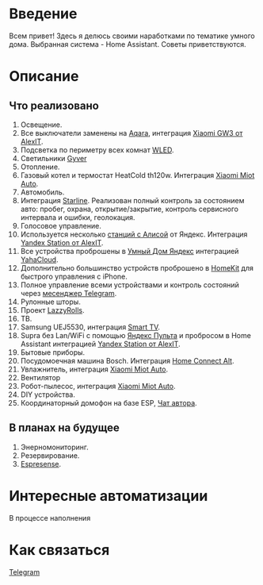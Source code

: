 # Введение
Всем привет! 
Здесь я делюсь своими наработками по тематике умного дома.
Выбранная система - Home Assistant. Советы приветствуются.
# Описание
## Что реализовано
1. Освещение.
  1. Все выключатели заменены на [Aqara](https://aqara.ru/shop/), интеграция [Xiaomi GW3 от AlexIT](https://github.com/AlexxIT/XiaomiGateway3). 
  2. Подсветка по периметру всех комнат [WLED](https://github.com/Aircoookie/WLED). 
  3. Светильники [Gyver](https://alexgyver.ru/gyverlamp/)
2. Отопление.
  1. Газовый котел и термостат HeatCold th120w. Интеграция [Xiaomi Miot Auto](https://github.com/al-one/hass-xiaomi-miot).
3. Автомобиль.
  1. Интеграция [Starline](https://www.home-assistant.io/integrations/starline/). Реализован полный контроль за состоянием авто: пробег, охрана, открытие/закрытие, контроль сервисного интервала и ошибки, геолокация.
4. Голосовое управление.
  1. Используется несколько [станций с Алисой](https://yandex.ru/alice/station/index-mobile) от Яндекс. Интеграция [Yandex Station от AlexIT](https://github.com/AlexxIT/YandexStation).
  2. Все устройства проброшены в [Умный Дом Яндекс](https://yandex.ru/alice/smart-home-mobile) интеграцией [YahaCloud](https://github.com/dext0r/yandex_smart_home).
  3. Дополнительно большинство устройств проброшено в [HomeKit](https://www.home-assistant.io/integrations/homekit/) для быстрого управления с iPhone.
5. Полное управление всеми устройствами и контроль состояний через [месенджер Telegram](https://www.home-assistant.io/integrations/telegram/).
6. Рулонные шторы.
  1. Проект [LazzyRolls](https://github.com/ACE1046/LazyRolls). 
7. ТВ.
  1. Samsung UEJ5530, интеграция [Smart TV](https://www.home-assistant.io/integrations/samsungtv).
  2. Supra без Lan/WiFi с помощью [Яндекс Пульта](https://yandex.ru/support/smart-home/control-center/about.html) и пробросом в Home Assistant интеграцией [Yandex Station от AlexIT](https://github.com/AlexxIT/YandexStation).
8. Бытовые приборы.
  1. Посудомоечная машина Bosch. Интеграция [Home Connect Alt](https://github.com/ekutner/home-connect-hass).
  2. Увлажнитель, интеграция [Xiaomi Miot Auto](https://github.com/al-one/hass-xiaomi-miot).
  3. Вентилятор
  4. Робот-пылесос, интеграция [Xiaomi Miot Auto](https://github.com/al-one/hass-xiaomi-miot).
9. DIY устройства.
  1. Координаторный домофон на базе ESP, [Чат автора](https://t.me/domofon_esp).
## В планах на будущее
1. Энерномониторинг.
2. Резервирование.
3. [Espresense](https://espresense.com/).
# Интересные автоматизации
В процессе наполнения
# Как связаться
[Telegram](https://t.me/alex_zob)
